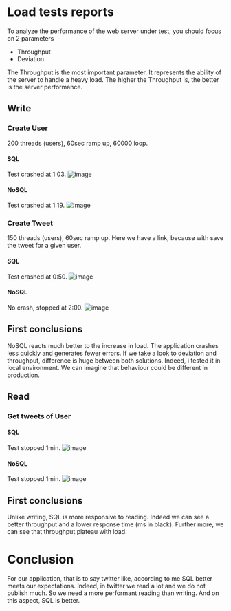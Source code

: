 # Load tests reports

To analyze the performance of the web server under test, you should focus on 2 parameters

 - Throughput
 - Deviation

The Throughput is the most important parameter. It represents the ability of the server to handle a heavy load.  The higher the Throughput is, the better is the server performance.

## Write

### Create User

200 threads (users), 60sec ramp up, 60000 loop.

#### SQL
Test crashed at 1:03.
![image](https://user-images.githubusercontent.com/25029077/114772183-c9f1df80-9d6d-11eb-85ab-5cf3b1217ed2.png)

#### NoSQL
Test crashed at 1:19.
![image](https://user-images.githubusercontent.com/25029077/114771280-ad08dc80-9d6c-11eb-9427-bb9f364414e1.png)

### Create Tweet

150 threads (users), 60sec ramp up.
Here we have a link, because with save the tweet for a given user.

#### SQL
Test crashed at 0:50.
![image](https://user-images.githubusercontent.com/25029077/114773417-54870e80-9d6f-11eb-944d-06c73f04e337.png)

#### NoSQL
No crash, stopped at 2:00.
![image](https://user-images.githubusercontent.com/25029077/114773983-ff97c800-9d6f-11eb-85d2-4c641c96518c.png)

## First conclusions

NoSQL reacts much better to the increase in load. The application crashes less quickly and generates fewer errors.
If we take a look to deviation and throughput, difference is huge between both solutions.
Indeed, i tested it in local environment. We can imagine that behaviour could be different in production.

## Read

### Get tweets of User

#### SQL
Test stopped 1min.
![image](https://user-images.githubusercontent.com/25029077/116112226-a9078380-a6b7-11eb-8deb-3ead10d99516.png)


#### NoSQL
Test stopped 1min.
![image](https://user-images.githubusercontent.com/25029077/116113087-75792900-a6b8-11eb-9323-95e9824997cb.png)

## First conclusions

Unlike writing, SQL is more responsive to reading.
Indeed we can see a better throughput and a lower response time (ms in black).
Further more, we can see that throughput plateau with load.

# Conclusion

For our application, that is to say twitter like, according to me SQL better meets our expectations.
Indeed, in twitter we read a lot and we do not publish much. 
So we need a more performant reading than writing. And on this aspect, SQL is better.
